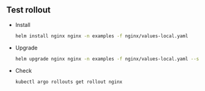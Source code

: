
## Test rollout

- Install
  ```bash
  helm install nginx nginx -n examples -f nginx/values-local.yaml
  ```

- Upgrade
  ```bash
  helm upgrade nginx nginx -n examples -f nginx/values-local.yaml --set image.tag=1.20.1-alpine
  ```

- Check
  ```bash
  kubectl argo rollouts get rollout nginx
  ```

